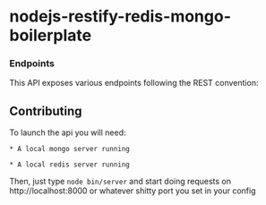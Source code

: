 # nodejs-restify-redis-mongo-boilerplate

### Endpoints

This API exposes various endpoints following the REST convention:

## Contributing

To launch the api you will need:

	* A local mongo server running

	* A local redis server running


Then, just type ```node bin/server``` and start doing requests on http://localhost:8000 or whatever shitty port you set in your config
